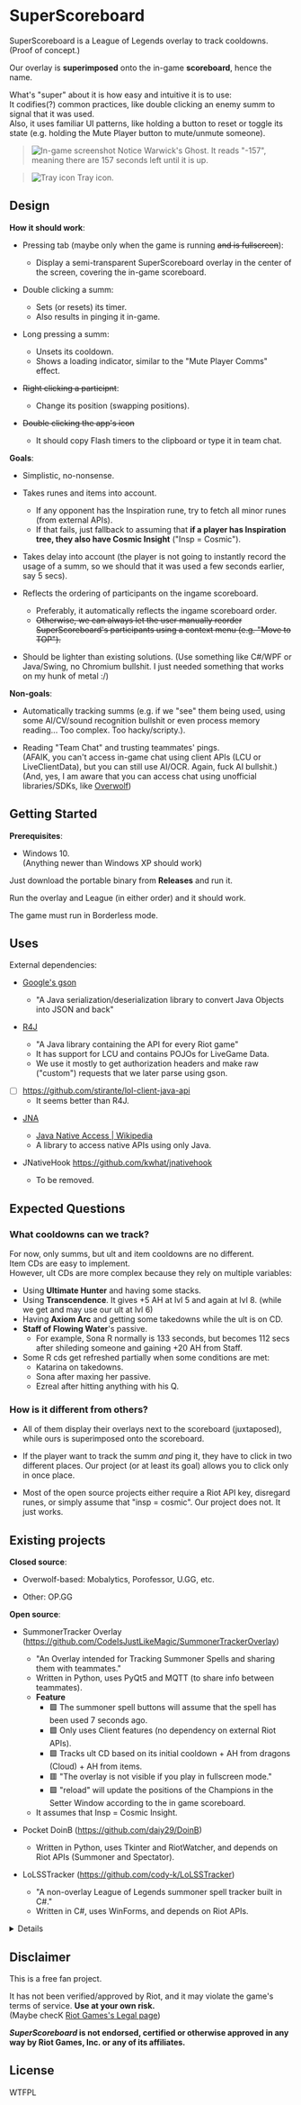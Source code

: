# SuperScoreboard

SuperScoreboard is a League of Legends overlay to track cooldowns. (Proof of concept.)

Our overlay is **superimposed** onto the in-game **scoreboard**, hence the name.

What's "super" about it is how easy and intuitive it is to use: \
It codifies(?) common practices, like double clicking an enemy summ to signal that it was used. \
Also, it uses familiar UI patterns, like holding a button to reset or toggle its state (e.g. holding the Mute Player button to mute/unmute someone).

> ![In-game screenshot](./docs/screenshot-ingame--2023-10-22.jpeg)
> Notice Warwick's Ghost. It reads "-157", meaning there are 157 seconds left until it is up.

> ![Tray icon](./docs/screenshot-tray--2023-10-22.jpeg)
> Tray icon.


## Design

**How it should work**:

- Pressing tab (maybe only when the game is running ~~and is fullscreen~~):
    * Display a semi-transparent SuperScoreboard overlay in the center of the screen, covering the in-game scoreboard.

- Double clicking a summ:
    * Sets (or resets) its timer.
    * Also results in pinging it in-game.

- Long pressing a summ:
    * Unsets its cooldown.
    * Shows a loading indicator, similar to the "Mute Player Comms" effect.

- ~~Right clicking a participnt~~:
    * Change its position (swapping positions).

- ~~Double clicking the app's icon~~
    * It should copy Flash timers to the clipboard or type it in team chat.


**Goals**:

- Simplistic, no-nonsense.

- Takes runes and items into account.
    * If any opponent has the Inspiration rune, try to fetch all minor runes (from external APIs).
    * If that fails, just fallback to assuming that **if a player has Inspiration tree, they also have Cosmic Insight** ("Insp = Cosmic").

- Takes delay into account
(the player is not going to instantly record the usage of a summ, so we should that it was used a few seconds earlier, say 5 secs).
- Reflects the ordering of participants on the ingame scoreboard.
    + Preferably, it automatically reflects the ingame scoreboard order.
    + ~~Otherwise, we can always let the user manually reorder SuperScoreboard's participants using a context menu (e.g. "Move to TOP").~~

- Should be lighter than existing solutions.
(Use something like C#/WPF or Java/Swing, no Chromium bullshit.
I just needed something that works on my hunk of metal :/)


**Non-goals**:

- Automatically tracking summs (e.g. if we "see" them being used, using some AI/CV/sound recognition bullshit or even process memory reading... Too complex. Too hacky/scripty.).

- Reading "Team Chat" and trusting teammates' pings. \
(AFAIK, you can't access in-game chat using client APIs (LCU or LiveClientData), but you can still use AI/OCR. Again, fuck AI bullshit.) \
(And, yes, I am aware that you can access chat using unofficial libraries/SDKs, like [Overwolf](https://overwolf.github.io/api/games/events/league-of-legends#chat))


## Getting Started

**Prerequisites**:
- Windows 10. \
(Anything newer than Windows XP should work)

Just download the portable binary from **Releases** and run it.

Run the overlay and League (in either order) and it should work.

The game must run in Borderless mode.


## Uses

External dependencies:

- [Google's gson](https://github.com/google/gson)
    * "A Java serialization/deserialization library to convert Java Objects into JSON and back"

- [R4J](https://github.com/stelar7/R4J)
    * "A Java library containing the API for every Riot game"
    * It has support for LCU and contains POJOs for LiveGame Data.
    * We use it mostly to get authorization headers and make raw ("custom") requests that we later parse using gson.

- [ ] https://github.com/stirante/lol-client-java-api
    * It seems better than R4J.

- [JNA](https://github.com/java-native-access/jna)
    * [Java Native Access | Wikipedia](https://en.wikipedia.org/wiki/Java_Native_Access)
    * A library to access native APIs using only Java.

- JNativeHook https://github.com/kwhat/jnativehook
    * To be removed.


## Expected Questions

### What cooldowns can we track?
For now, only summs, but ult and item cooldowns are no different.\
Item CDs are easy to implement.\
However, ult CDs are more complex because they rely on multiple variables:
- Using **Ultimate Hunter** and having some stacks.
- Using **Transcendence**. It gives +5 AH at lvl 5 and again at lvl 8. (while we get and may use our ult at lvl 6)
- Having **Axiom Arc** and getting some takedowns while the ult is on CD.
- **Staff of Flowing Water**'s passive.
    * For example, Sona R normally is 133 seconds,
      but becomes 112 secs after shileding someone and gaining +20 AH from Staff.
- Some R cds get refreshed partially when some conditions are met:
    * Katarina on takedowns.
    * Sona after maxing her passive.
    * Ezreal after hitting anything with his Q.


### How is it different from others?

- All of them display their overlays next to the scoreboard (juxtaposed), while ours is superimposed onto the scoreboard.

- If the player want to track the summ *and* ping it, they have to click in two different places.
Our project (or at least its goal) allows you to click only in once place.

- Most of the open source projects either require a Riot API key, disregard runes, or simply assume that "insp = cosmic".
Our project does not. It just works.


## Existing projects


**Closed source**:

- Overwolf-based: Mobalytics, Porofessor, U.GG, etc.

- Other: OP.GG

**Open source**:

- SummonerTracker Overlay (https://github.com/CodeIsJustLikeMagic/SummonerTrackerOverlay)
    * "An Overlay intended for Tracking Summoner Spells and sharing them with teammates."
    * Written in Python, uses PyQt5 and MQTT (to share info between teammates).
    * **Feature**
        + :purple_square: The summoner spell buttons will assume that the spell has been used 7 seconds ago.
        + :green_square: Only uses Client features (no dependency on external Riot APIs).
        + :green_square: Tracks ult CD based on its initial cooldown + AH from dragons (Cloud) + AH from items.
        + :red_square: "The overlay is not visible if you play in fullscreen mode."
        + :purple_square: "reload" will update the positions of the Champions in the Setter Window according to the in game scoreboard.
    * It assumes that Insp = Cosmic Insight.

- Pocket DoinB (https://github.com/daiy29/DoinB)
    * Written in Python, uses Tkinter and RiotWatcher,
      and depends on Riot APIs (Summoner and Spectator).

- LoLSSTracker (https://github.com/cody-k/LoLSSTracker)
    * "A non-overlay League of Legends summoner spell tracker built in C#."
    * Written in C#, uses WinForms,
      and depends on Riot APIs.


<details>

## Name

- **Superimposed Scoreboard**
    * Other overlays are "juxtaposed". Ours is "superimposed" onto the ingame scoreboard.

- **Super Scoreboard**
Short version of the previous name.

- **Omnistone Superset**
Not only the scoreboard, it may also include Seer Stone (minimap) and Beeper (QuinnAD mentioned it).

ChatGPT gets it:
<img src="./docs/chatgpt-superscoreboard---2023-10-13.png"
    alt="ChatGPT's response"
    aria-describedby="chatgpt-response"
    />
<blockquote id="chatgpt-response" hidden>
    The name "SuperScoreboard" appears to be clever because it plays with the idea of superimposing an overlay onto an existing in-game scoreboard. It combines "super" and "scoreboard" to suggest that this overlay is somehow better, more advanced, or enhanced compared to the original scoreboard. The use of "super" is a way of making the overlay seem more impressive than it actually is, creating a sense of excitement and superiority.

    In essence, it's a playful and somewhat ironic name that makes the overlay sound more significant than its actual function of being an addition or enhancement to the existing scoreboard. It's a clever way to make the overlay stand out and capture attention, even if it's just a graphical addition to the game interface.
</blockquote>

## Terms

- **Participant**: A player in a game, identified by their summoner name.
- **Principal** Participant: The current user, the current player, the active player (as `LiveClientData` calls them).

- **League Client** (CEF-based).
- **Game Client** (DirectX9-based).
- **Riot Client**.

## Colored squares

GitHub-supported emoji.

- :green_square: Green: Good.
- :red_square: Red: Bad.
- :yellow_square: Yellow: Warning or "sus".
- :purple_square: Purple: Just something worth noting.

</details>


## Disclaimer

This is a free fan project.

It has not been verified/approved by Riot, and it may violate the game's  terms of service. **Use at your own risk.** \
(Maybe checK [Riot Games's Legal page](https://www.riotgames.com/en/legal))

**_SuperScoreboard_ is not endorsed, certified or otherwise approved in any way by Riot Games, Inc. or any of its affiliates.**


## License

WTFPL
